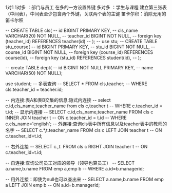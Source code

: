 ###
1对1
1对多 ：部门与员工 在多的一方设置外键
多对多 ：学生与课程 建立第三张表（中间表），中间表至少包含两个外键，关联两个表的主键
笛卡尔积：消除无用的笛卡尔积

-- CREATE TABLE cls(
-- id BIGINT PRIMARY KEY,
-- cls_name VARCHAR(20) NOT NULL,
-- teacher_id BIGINT NOT NULL,
-- foreign key (teacher_id) REFERENCES teacher(id)
-- );
-- use stu;
-- CREATE TABLE stu_course(
-- 	id BIGINT PRIMARY KEY,
-- 	stu_id BIGINT NOT NULL,
-- 	course_id BIGINT NOT NULL,
-- 	foreign key (course_id) REFERENCES course(id),
-- 	foreign key (stu_id) REFERENCES student(id),
-- );

-- create TABLE dept(
-- id BIGINT NOT NULL PRIMARY KEY,
-- name VARCHAR(50) NOT NULL);

use student;
-- 多表查询
-- SELECT * FROM cls,teacher;
-- WHERE cls.teacher_id = teacher.id;

-- 内连接:表A和表B交集的信息:隐式内连接
-- select c.id,cls_name,teacher_name from cls c,teacher t
-- WHERE c.teacher_id = t.id;
-- 显示内连接
-- SELECT c.id,cls_name,teacher_name FROM cls c INNER JOIN teacher t
-- ON c.teacher_id = t.id
-- WHERE c.cls_name='english';
-- 外连接:查询cls表中所有信息以及teacher表中的教师的名字
-- SELECT c.*,t.teacher_name FROM cls c LEFT JOIN teacher t
-- ON c.teacher_id=t.id;

-- 右外连接
-- SELECT c.*,t.* FROM cls c RIGHT JOIN teacher t
-- ON c.teacher_id=t.id;

-- 自连接:查询公司员工对应的领导（领导也算员工）
-- SELECT a.name,b.name FROM emp a,emp b
-- WHERE a.id=b.managerid;

-- 用外连接：即使为null也可以查出来
-- SELECT a.name,b.name FROM emp a LEFT JOIN emp b
-- ON a.id=b.managerid;
###